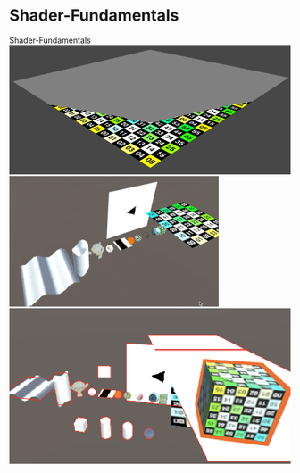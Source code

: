 # Shader-Fundamentals
Shader-Fundamentals
![image](https://github.com/MashiroShina/Shader-Fundamentals/blob/master/aniso-mip.png)
![image](https://github.com/MashiroShina/Shader-Fundamentals/blob/master/Fund.gif)
![image](https://github.com/MashiroShina/Shader-Fundamentals/blob/master/outlineAndDepth.png)
